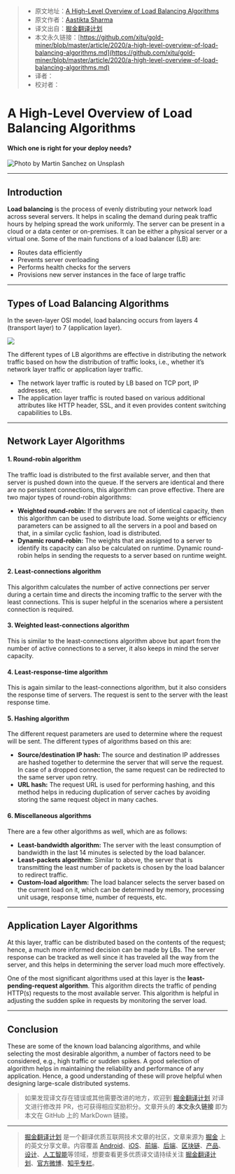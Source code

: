 > * 原文地址：[A High-Level Overview of Load Balancing Algorithms](https://medium.com/better-programming/a-high-level-overview-of-load-balancing-algorithms-8c7d3368276)
> * 原文作者：[Aastikta Sharma](https://medium.com/@aastiktasharma)
> * 译文出自：[掘金翻译计划](https://github.com/xitu/gold-miner)
> * 本文永久链接：[https://github.com/xitu/gold-miner/blob/master/article/2020/a-high-level-overview-of-load-balancing-algorithms.md](https://github.com/xitu/gold-miner/blob/master/article/2020/a-high-level-overview-of-load-balancing-algorithms.md)
> * 译者：
> * 校对者：

# A High-Level Overview of Load Balancing Algorithms

#### Which one is right for your deploy needs?

![Photo by [Martin Sanchez](https://unsplash.com/@martinsanchez?utm_source=medium&utm_medium=referral) on [Unsplash](https://unsplash.com?utm_source=medium&utm_medium=referral)](https://cdn-images-1.medium.com/max/12000/0*5Q1kzxdcs6WZv19y)

---

## Introduction

**Load balancing** is the process of evenly distributing your network load across several servers. It helps in scaling the demand during peak traffic hours by helping spread the work uniformly. The server can be present in a cloud or a data center or on-premises. It can be either a physical server or a virtual one. Some of the main functions of a load balancer (LB) are:

* Routes data efficiently
* Prevents server overloading
* Performs health checks for the servers
* Provisions new server instances in the face of large traffic

---

## Types of Load Balancing Algorithms

In the seven-layer OSI model, load balancing occurs from layers 4 (transport layer) to 7 (application layer).

![](https://cdn-images-1.medium.com/max/2808/1*A9uYwKDdWjmPVEPiKzSE0A.png)

The different types of LB algorithms are effective in distributing the network traffic based on how the distribution of traffic looks, i.e., whether it’s network layer traffic or application layer traffic.

* The network layer traffic is routed by LB based on TCP port, IP addresses, etc.
* The application layer traffic is routed based on various additional attributes like HTTP header, SSL, and it even provides content switching capabilities to LBs.

---

## Network Layer Algorithms

#### 1. Round-robin algorithm

The traffic load is distributed to the first available server, and then that server is pushed down into the queue. If the servers are identical and there are no persistent connections, this algorithm can prove effective. There are two major types of round-robin algorithms:

* **Weighted round-robin:** If the servers are not of identical capacity, then this algorithm can be used to distribute load. Some weights or efficiency parameters can be assigned to all the servers in a pool and based on that, in a similar cyclic fashion, load is distributed.
* **Dynamic round-robin:** The weights that are assigned to a server to identify its capacity can also be calculated on runtime. Dynamic round-robin helps in sending the requests to a server based on runtime weight.

#### 2. Least-connections algorithm

This algorithm calculates the number of active connections per server during a certain time and directs the incoming traffic to the server with the least connections. This is super helpful in the scenarios where a persistent connection is required.

#### 3. Weighted least-connections algorithm

This is similar to the least-connections algorithm above but apart from the number of active connections to a server, it also keeps in mind the server capacity.

#### 4. Least-response-time algorithm

This is again similar to the least-connections algorithm, but it also considers the response time of servers. The request is sent to the server with the least response time.

#### 5. Hashing algorithm

The different request parameters are used to determine where the request will be sent. The different types of algorithms based on this are:

* **Source/destination IP hash:** The source and destination IP addresses are hashed together to determine the server that will serve the request. In case of a dropped connection, the same request can be redirected to the same server upon retry.
* **URL hash:** The request URL is used for performing hashing, and this method helps in reducing duplication of server caches by avoiding storing the same request object in many caches.

#### 6. Miscellaneous algorithms

There are a few other algorithms as well, which are as follows:

* **Least-bandwidth algorithm:** The server with the least consumption of bandwidth in the last 14 minutes is selected by the load balancer.
* **Least-packets algorithm:** Similar to above, the server that is transmitting the least number of packets is chosen by the load balancer to redirect traffic.
* **Custom-load algorithm:** The load balancer selects the server based on the current load on it, which can be determined by memory, processing unit usage, response time, number of requests, etc.

---

## Application Layer Algorithms

At this layer, traffic can be distributed based on the contents of the request; hence, a much more informed decision can be made by LBs. The server response can be tracked as well since it has traveled all the way from the server, and this helps in determining the server load much more effectively.

One of the most significant algorithms used at this layer is the **least-pending-request algorithm**. This algorithm directs the traffic of pending HTTP(s) requests to the most available server. This algorithm is helpful in adjusting the sudden spike in requests by monitoring the server load.

---

## Conclusion

These are some of the known load balancing algorithms, and while selecting the most desirable algorithm, a number of factors need to be considered, e.g., high traffic or sudden spikes. A good selection of algorithm helps in maintaining the reliability and performance of any application. Hence, a good understanding of these will prove helpful when designing large-scale distributed systems.

> 如果发现译文存在错误或其他需要改进的地方，欢迎到 [掘金翻译计划](https://github.com/xitu/gold-miner) 对译文进行修改并 PR，也可获得相应奖励积分。文章开头的 **本文永久链接** 即为本文在 GitHub 上的 MarkDown 链接。

---

> [掘金翻译计划](https://github.com/xitu/gold-miner) 是一个翻译优质互联网技术文章的社区，文章来源为 [掘金](https://juejin.im) 上的英文分享文章。内容覆盖 [Android](https://github.com/xitu/gold-miner#android)、[iOS](https://github.com/xitu/gold-miner#ios)、[前端](https://github.com/xitu/gold-miner#前端)、[后端](https://github.com/xitu/gold-miner#后端)、[区块链](https://github.com/xitu/gold-miner#区块链)、[产品](https://github.com/xitu/gold-miner#产品)、[设计](https://github.com/xitu/gold-miner#设计)、[人工智能](https://github.com/xitu/gold-miner#人工智能)等领域，想要查看更多优质译文请持续关注 [掘金翻译计划](https://github.com/xitu/gold-miner)、[官方微博](http://weibo.com/juejinfanyi)、[知乎专栏](https://zhuanlan.zhihu.com/juejinfanyi)。
